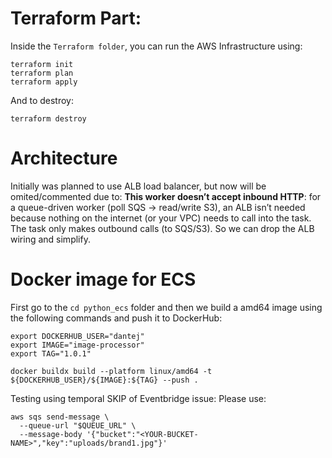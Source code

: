 # Terraform Part:
Inside the `Terraform folder`, you can run the AWS Infrastructure using:
```
terraform init
terraform plan
terraform apply
```

And to destroy:
```
terraform destroy
```


# Architecture
Initially was planned to use ALB load balancer, but now will be omited/commented due to:
**This worker doesn’t accept inbound HTTP**: for a queue-driven worker (poll SQS → read/write S3), an ALB isn’t needed because nothing on the internet (or your VPC) needs to call into the task. The task only makes outbound calls (to SQS/S3). So we can drop the ALB wiring and simplify.


# Docker image for ECS
First go to the `cd python_ecs` folder and then we build a amd64 image using the following commands and push it to DockerHub:

```
export DOCKERHUB_USER="dantej"
export IMAGE="image-processor"
export TAG="1.0.1"

docker buildx build --platform linux/amd64 -t ${DOCKERHUB_USER}/${IMAGE}:${TAG} --push .
```


Testing using temporal SKIP of Eventbridge issue:
Please use:
```
aws sqs send-message \
  --queue-url "$QUEUE_URL" \
  --message-body '{"bucket":"<YOUR-BUCKET-NAME>","key":"uploads/brand1.jpg"}'
```